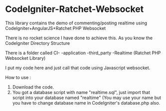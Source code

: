 # CodeIgniter-Ratchet-Websocket
This library contains the demo of commenting/posting realtime using CodeIgniter+AngularJS+Ratchet PHP Websocket

There is no rocket science I have done to achieve this.
As you know the CodeIgniter Directory Structure

There is a folder called
CI-
  -application
            -third_party
                -Realtime (Ratchet PHP Websocket Library)
                
I put my code here and just call that code using Javascript websocket.

How to use :
1) Download the code.
2) You got a database script with name "realtime.sql", just import that script into your database named "realtime" (You may use your name but you have to change database name in CodeIgniter's database.php also.
